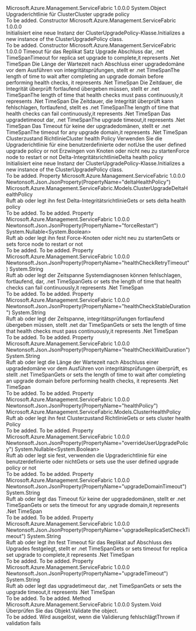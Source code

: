 <Type Name="ClusterUpgradePolicy" FullName="Microsoft.Azure.Management.ServiceFabric.Models.ClusterUpgradePolicy">
  <TypeSignature Language="C#" Value="public class ClusterUpgradePolicy" />
  <TypeSignature Language="ILAsm" Value=".class public auto ansi beforefieldinit ClusterUpgradePolicy extends System.Object" />
  <TypeSignature Language="DocId" Value="T:Microsoft.Azure.Management.ServiceFabric.Models.ClusterUpgradePolicy" />
  <TypeSignature Language="VB.NET" Value="Public Class ClusterUpgradePolicy" />
  <TypeSignature Language="F#" Value="type ClusterUpgradePolicy = class" />
  <AssemblyInfo>
    <AssemblyName>Microsoft.Azure.Management.ServiceFabric</AssemblyName>
    <AssemblyVersion>1.0.0.0</AssemblyVersion>
  </AssemblyInfo>
  <Base>
    <BaseTypeName>System.Object</BaseTypeName>
  </Base>
  <Interfaces />
  <Docs>
    <summary>
            <span data-ttu-id="1dd5c-101">Upgraderichtlinie für Cluster</span><span class="sxs-lookup"><span data-stu-id="1dd5c-101">Cluster upgrade policy</span></span>
            </summary>
    <remarks>To be added.</remarks>
  </Docs>
  <Members>
    <Member MemberName=".ctor">
      <MemberSignature Language="C#" Value="public ClusterUpgradePolicy ();" />
      <MemberSignature Language="ILAsm" Value=".method public hidebysig specialname rtspecialname instance void .ctor() cil managed" />
      <MemberSignature Language="DocId" Value="M:Microsoft.Azure.Management.ServiceFabric.Models.ClusterUpgradePolicy.#ctor" />
      <MemberSignature Language="VB.NET" Value="Public Sub New ()" />
      <MemberType>Constructor</MemberType>
      <AssemblyInfo>
        <AssemblyName>Microsoft.Azure.Management.ServiceFabric</AssemblyName>
        <AssemblyVersion>1.0.0.0</AssemblyVersion>
      </AssemblyInfo>
      <Parameters />
      <Docs>
        <summary>
            <span data-ttu-id="1dd5c-102">Initialisiert eine neue Instanz der ClusterUpgradePolicy-Klasse.</span><span class="sxs-lookup"><span data-stu-id="1dd5c-102">Initializes a new instance of the ClusterUpgradePolicy class.</span></span>
            </summary>
        <remarks>To be added.</remarks>
      </Docs>
    </Member>
    <Member MemberName=".ctor">
      <MemberSignature Language="C#" Value="public ClusterUpgradePolicy (string upgradeReplicaSetCheckTimeout, string healthCheckWaitDuration, string healthCheckStableDuration, string healthCheckRetryTimeout, string upgradeTimeout, string upgradeDomainTimeout, Microsoft.Azure.Management.ServiceFabric.Models.ClusterHealthPolicy healthPolicy, Nullable&lt;bool&gt; overrideUserUpgradePolicy = null, Nullable&lt;bool&gt; forceRestart = null, Microsoft.Azure.Management.ServiceFabric.Models.ClusterUpgradeDeltaHealthPolicy deltaHealthPolicy = null);" />
      <MemberSignature Language="ILAsm" Value=".method public hidebysig specialname rtspecialname instance void .ctor(string upgradeReplicaSetCheckTimeout, string healthCheckWaitDuration, string healthCheckStableDuration, string healthCheckRetryTimeout, string upgradeTimeout, string upgradeDomainTimeout, class Microsoft.Azure.Management.ServiceFabric.Models.ClusterHealthPolicy healthPolicy, valuetype System.Nullable`1&lt;bool&gt; overrideUserUpgradePolicy, valuetype System.Nullable`1&lt;bool&gt; forceRestart, class Microsoft.Azure.Management.ServiceFabric.Models.ClusterUpgradeDeltaHealthPolicy deltaHealthPolicy) cil managed" />
      <MemberSignature Language="DocId" Value="M:Microsoft.Azure.Management.ServiceFabric.Models.ClusterUpgradePolicy.#ctor(System.String,System.String,System.String,System.String,System.String,System.String,Microsoft.Azure.Management.ServiceFabric.Models.ClusterHealthPolicy,System.Nullable{System.Boolean},System.Nullable{System.Boolean},Microsoft.Azure.Management.ServiceFabric.Models.ClusterUpgradeDeltaHealthPolicy)" />
      <MemberSignature Language="VB.NET" Value="Public Sub New (upgradeReplicaSetCheckTimeout As String, healthCheckWaitDuration As String, healthCheckStableDuration As String, healthCheckRetryTimeout As String, upgradeTimeout As String, upgradeDomainTimeout As String, healthPolicy As ClusterHealthPolicy, Optional overrideUserUpgradePolicy As Nullable(Of Boolean) = null, Optional forceRestart As Nullable(Of Boolean) = null, Optional deltaHealthPolicy As ClusterUpgradeDeltaHealthPolicy = null)" />
      <MemberSignature Language="F#" Value="new Microsoft.Azure.Management.ServiceFabric.Models.ClusterUpgradePolicy : string * string * string * string * string * string * Microsoft.Azure.Management.ServiceFabric.Models.ClusterHealthPolicy * Nullable&lt;bool&gt; * Nullable&lt;bool&gt; * Microsoft.Azure.Management.ServiceFabric.Models.ClusterUpgradeDeltaHealthPolicy -&gt; Microsoft.Azure.Management.ServiceFabric.Models.ClusterUpgradePolicy" Usage="new Microsoft.Azure.Management.ServiceFabric.Models.ClusterUpgradePolicy (upgradeReplicaSetCheckTimeout, healthCheckWaitDuration, healthCheckStableDuration, healthCheckRetryTimeout, upgradeTimeout, upgradeDomainTimeout, healthPolicy, overrideUserUpgradePolicy, forceRestart, deltaHealthPolicy)" />
      <MemberType>Constructor</MemberType>
      <AssemblyInfo>
        <AssemblyName>Microsoft.Azure.Management.ServiceFabric</AssemblyName>
        <AssemblyVersion>1.0.0.0</AssemblyVersion>
      </AssemblyInfo>
      <Parameters>
        <Parameter Name="upgradeReplicaSetCheckTimeout" Type="System.String" />
        <Parameter Name="healthCheckWaitDuration" Type="System.String" />
        <Parameter Name="healthCheckStableDuration" Type="System.String" />
        <Parameter Name="healthCheckRetryTimeout" Type="System.String" />
        <Parameter Name="upgradeTimeout" Type="System.String" />
        <Parameter Name="upgradeDomainTimeout" Type="System.String" />
        <Parameter Name="healthPolicy" Type="Microsoft.Azure.Management.ServiceFabric.Models.ClusterHealthPolicy" />
        <Parameter Name="overrideUserUpgradePolicy" Type="System.Nullable&lt;System.Boolean&gt;" />
        <Parameter Name="forceRestart" Type="System.Nullable&lt;System.Boolean&gt;" />
        <Parameter Name="deltaHealthPolicy" Type="Microsoft.Azure.Management.ServiceFabric.Models.ClusterUpgradeDeltaHealthPolicy" />
      </Parameters>
      <Docs>
        <param name="upgradeReplicaSetCheckTimeout"><span data-ttu-id="1dd5c-103">Timeout für das Replikat Satz Upgrade Abschluss dar, .net TimeSpan</span><span class="sxs-lookup"><span data-stu-id="1dd5c-103">Timeout for replica set upgrade to complete,it represents .Net TimeSpan</span></span></param>
        <param name="healthCheckWaitDuration"><span data-ttu-id="1dd5c-104">Die Länge der Wartezeit nach Abschluss einer upgradedomäne vor dem Ausführen von integritätsprüfungen, stellt er .net TimeSpan</span><span class="sxs-lookup"><span data-stu-id="1dd5c-104">The length of time to wait after completing an upgrade domain before performing health checks, it represents .Net TimeSpan</span></span></param>
        <param name="healthCheckStableDuration"><span data-ttu-id="1dd5c-105">Die Zeitdauer, die Integrität überprüft fortlaufend übergeben müssen, stellt er .net TimeSpan</span><span class="sxs-lookup"><span data-stu-id="1dd5c-105">The length of time that health checks must pass continuously,it represents .Net TimeSpan</span></span></param>
        <param name="healthCheckRetryTimeout"><span data-ttu-id="1dd5c-106">Die Zeitdauer, die Integrität überprüft kann fehlschlagen, fortlaufend, stellt es .net TimeSpan</span><span class="sxs-lookup"><span data-stu-id="1dd5c-106">The length of time that health checks can fail continuously,it represents .Net TimeSpan</span></span></param>
        <param name="upgradeTimeout"><span data-ttu-id="1dd5c-107">Das upgradetimeout dar, .net TimeSpan</span><span class="sxs-lookup"><span data-stu-id="1dd5c-107">The upgrade timeout,it represents .Net TimeSpan</span></span></param>
        <param name="upgradeDomainTimeout"><span data-ttu-id="1dd5c-108">Das Timeout für keine der upgradedomänen, stellt er .net TimeSpan</span><span class="sxs-lookup"><span data-stu-id="1dd5c-108">The timeout for any upgrade domain,it represents .Net TimeSpan</span></span></param>
        <param name="healthPolicy"><span data-ttu-id="1dd5c-109">Clusterzustand Richtlinie</span><span class="sxs-lookup"><span data-stu-id="1dd5c-109">Cluster health Policy</span></span></param>
        <param name="overrideUserUpgradePolicy"><span data-ttu-id="1dd5c-110">Verwenden Sie die Upgraderichtlinie für eine benutzerdefinierte oder not</span><span class="sxs-lookup"><span data-stu-id="1dd5c-110">Use the user defined upgrade policy or not</span></span></param>
        <param name="forceRestart"><span data-ttu-id="1dd5c-111">Erzwingen von Knoten oder nicht neu zu starten</span><span class="sxs-lookup"><span data-stu-id="1dd5c-111">Force node to restart or not</span></span></param>
        <param name="deltaHealthPolicy"><span data-ttu-id="1dd5c-112">Delta-Integritätsrichtlinie</span><span class="sxs-lookup"><span data-stu-id="1dd5c-112">Delta health policy</span></span></param>
        <summary>
            <span data-ttu-id="1dd5c-113">Initialisiert eine neue Instanz der ClusterUpgradePolicy-Klasse.</span><span class="sxs-lookup"><span data-stu-id="1dd5c-113">Initializes a new instance of the ClusterUpgradePolicy class.</span></span>
            </summary>
        <remarks>To be added.</remarks>
      </Docs>
    </Member>
    <Member MemberName="DeltaHealthPolicy">
      <MemberSignature Language="C#" Value="public Microsoft.Azure.Management.ServiceFabric.Models.ClusterUpgradeDeltaHealthPolicy DeltaHealthPolicy { get; set; }" />
      <MemberSignature Language="ILAsm" Value=".property instance class Microsoft.Azure.Management.ServiceFabric.Models.ClusterUpgradeDeltaHealthPolicy DeltaHealthPolicy" />
      <MemberSignature Language="DocId" Value="P:Microsoft.Azure.Management.ServiceFabric.Models.ClusterUpgradePolicy.DeltaHealthPolicy" />
      <MemberSignature Language="VB.NET" Value="Public Property DeltaHealthPolicy As ClusterUpgradeDeltaHealthPolicy" />
      <MemberSignature Language="F#" Value="member this.DeltaHealthPolicy : Microsoft.Azure.Management.ServiceFabric.Models.ClusterUpgradeDeltaHealthPolicy with get, set" Usage="Microsoft.Azure.Management.ServiceFabric.Models.ClusterUpgradePolicy.DeltaHealthPolicy" />
      <MemberType>Property</MemberType>
      <AssemblyInfo>
        <AssemblyName>Microsoft.Azure.Management.ServiceFabric</AssemblyName>
        <AssemblyVersion>1.0.0.0</AssemblyVersion>
      </AssemblyInfo>
      <Attributes>
        <Attribute>
          <AttributeName>Newtonsoft.Json.JsonProperty(PropertyName="deltaHealthPolicy")</AttributeName>
        </Attribute>
      </Attributes>
      <ReturnValue>
        <ReturnType>Microsoft.Azure.Management.ServiceFabric.Models.ClusterUpgradeDeltaHealthPolicy</ReturnType>
      </ReturnValue>
      <Docs>
        <summary>
            <span data-ttu-id="1dd5c-114">Ruft ab oder legt ihn fest Delta-Integritätsrichtlinie</span><span class="sxs-lookup"><span data-stu-id="1dd5c-114">Gets or sets delta health policy</span></span>
            </summary>
        <value>To be added.</value>
        <remarks>To be added.</remarks>
      </Docs>
    </Member>
    <Member MemberName="ForceRestart">
      <MemberSignature Language="C#" Value="public Nullable&lt;bool&gt; ForceRestart { get; set; }" />
      <MemberSignature Language="ILAsm" Value=".property instance valuetype System.Nullable`1&lt;bool&gt; ForceRestart" />
      <MemberSignature Language="DocId" Value="P:Microsoft.Azure.Management.ServiceFabric.Models.ClusterUpgradePolicy.ForceRestart" />
      <MemberSignature Language="VB.NET" Value="Public Property ForceRestart As Nullable(Of Boolean)" />
      <MemberSignature Language="F#" Value="member this.ForceRestart : Nullable&lt;bool&gt; with get, set" Usage="Microsoft.Azure.Management.ServiceFabric.Models.ClusterUpgradePolicy.ForceRestart" />
      <MemberType>Property</MemberType>
      <AssemblyInfo>
        <AssemblyName>Microsoft.Azure.Management.ServiceFabric</AssemblyName>
        <AssemblyVersion>1.0.0.0</AssemblyVersion>
      </AssemblyInfo>
      <Attributes>
        <Attribute>
          <AttributeName>Newtonsoft.Json.JsonProperty(PropertyName="forceRestart")</AttributeName>
        </Attribute>
      </Attributes>
      <ReturnValue>
        <ReturnType>System.Nullable&lt;System.Boolean&gt;</ReturnType>
      </ReturnValue>
      <Docs>
        <summary>
            <span data-ttu-id="1dd5c-115">Ruft ab oder legt ihn fest Force-Knoten oder nicht neu zu starten</span><span class="sxs-lookup"><span data-stu-id="1dd5c-115">Gets or sets force node to restart or not</span></span>
            </summary>
        <value>To be added.</value>
        <remarks>To be added.</remarks>
      </Docs>
    </Member>
    <Member MemberName="HealthCheckRetryTimeout">
      <MemberSignature Language="C#" Value="public string HealthCheckRetryTimeout { get; set; }" />
      <MemberSignature Language="ILAsm" Value=".property instance string HealthCheckRetryTimeout" />
      <MemberSignature Language="DocId" Value="P:Microsoft.Azure.Management.ServiceFabric.Models.ClusterUpgradePolicy.HealthCheckRetryTimeout" />
      <MemberSignature Language="VB.NET" Value="Public Property HealthCheckRetryTimeout As String" />
      <MemberSignature Language="F#" Value="member this.HealthCheckRetryTimeout : string with get, set" Usage="Microsoft.Azure.Management.ServiceFabric.Models.ClusterUpgradePolicy.HealthCheckRetryTimeout" />
      <MemberType>Property</MemberType>
      <AssemblyInfo>
        <AssemblyName>Microsoft.Azure.Management.ServiceFabric</AssemblyName>
        <AssemblyVersion>1.0.0.0</AssemblyVersion>
      </AssemblyInfo>
      <Attributes>
        <Attribute>
          <AttributeName>Newtonsoft.Json.JsonProperty(PropertyName="healthCheckRetryTimeout")</AttributeName>
        </Attribute>
      </Attributes>
      <ReturnValue>
        <ReturnType>System.String</ReturnType>
      </ReturnValue>
      <Docs>
        <summary>
            <span data-ttu-id="1dd5c-116">Ruft ab oder legt der Zeitspanne Systemdiagnosen können fehlschlagen, fortlaufend, dar, .net TimeSpan</span><span class="sxs-lookup"><span data-stu-id="1dd5c-116">Gets or sets the length of time that health checks can fail continuously,it represents .Net TimeSpan</span></span>
            </summary>
        <value>To be added.</value>
        <remarks>To be added.</remarks>
      </Docs>
    </Member>
    <Member MemberName="HealthCheckStableDuration">
      <MemberSignature Language="C#" Value="public string HealthCheckStableDuration { get; set; }" />
      <MemberSignature Language="ILAsm" Value=".property instance string HealthCheckStableDuration" />
      <MemberSignature Language="DocId" Value="P:Microsoft.Azure.Management.ServiceFabric.Models.ClusterUpgradePolicy.HealthCheckStableDuration" />
      <MemberSignature Language="VB.NET" Value="Public Property HealthCheckStableDuration As String" />
      <MemberSignature Language="F#" Value="member this.HealthCheckStableDuration : string with get, set" Usage="Microsoft.Azure.Management.ServiceFabric.Models.ClusterUpgradePolicy.HealthCheckStableDuration" />
      <MemberType>Property</MemberType>
      <AssemblyInfo>
        <AssemblyName>Microsoft.Azure.Management.ServiceFabric</AssemblyName>
        <AssemblyVersion>1.0.0.0</AssemblyVersion>
      </AssemblyInfo>
      <Attributes>
        <Attribute>
          <AttributeName>Newtonsoft.Json.JsonProperty(PropertyName="healthCheckStableDuration")</AttributeName>
        </Attribute>
      </Attributes>
      <ReturnValue>
        <ReturnType>System.String</ReturnType>
      </ReturnValue>
      <Docs>
        <summary>
            <span data-ttu-id="1dd5c-117">Ruft ab oder legt der Zeitspanne, integritätsprüfungen fortlaufend übergeben müssen, stellt .net dar TimeSpan</span><span class="sxs-lookup"><span data-stu-id="1dd5c-117">Gets or sets the length of time that health checks must pass continuously,it represents .Net TimeSpan</span></span>
            </summary>
        <value>To be added.</value>
        <remarks>To be added.</remarks>
      </Docs>
    </Member>
    <Member MemberName="HealthCheckWaitDuration">
      <MemberSignature Language="C#" Value="public string HealthCheckWaitDuration { get; set; }" />
      <MemberSignature Language="ILAsm" Value=".property instance string HealthCheckWaitDuration" />
      <MemberSignature Language="DocId" Value="P:Microsoft.Azure.Management.ServiceFabric.Models.ClusterUpgradePolicy.HealthCheckWaitDuration" />
      <MemberSignature Language="VB.NET" Value="Public Property HealthCheckWaitDuration As String" />
      <MemberSignature Language="F#" Value="member this.HealthCheckWaitDuration : string with get, set" Usage="Microsoft.Azure.Management.ServiceFabric.Models.ClusterUpgradePolicy.HealthCheckWaitDuration" />
      <MemberType>Property</MemberType>
      <AssemblyInfo>
        <AssemblyName>Microsoft.Azure.Management.ServiceFabric</AssemblyName>
        <AssemblyVersion>1.0.0.0</AssemblyVersion>
      </AssemblyInfo>
      <Attributes>
        <Attribute>
          <AttributeName>Newtonsoft.Json.JsonProperty(PropertyName="healthCheckWaitDuration")</AttributeName>
        </Attribute>
      </Attributes>
      <ReturnValue>
        <ReturnType>System.String</ReturnType>
      </ReturnValue>
      <Docs>
        <summary>
            <span data-ttu-id="1dd5c-118">Ruft ab oder legt die Länge der Wartezeit nach Abschluss einer upgradedomäne vor dem Ausführen von integritätsprüfungen überprüft, es stellt .net TimeSpan</span><span class="sxs-lookup"><span data-stu-id="1dd5c-118">Gets or sets the length of time to wait after completing an upgrade domain before performing health checks, it represents .Net TimeSpan</span></span>
            </summary>
        <value>To be added.</value>
        <remarks>To be added.</remarks>
      </Docs>
    </Member>
    <Member MemberName="HealthPolicy">
      <MemberSignature Language="C#" Value="public Microsoft.Azure.Management.ServiceFabric.Models.ClusterHealthPolicy HealthPolicy { get; set; }" />
      <MemberSignature Language="ILAsm" Value=".property instance class Microsoft.Azure.Management.ServiceFabric.Models.ClusterHealthPolicy HealthPolicy" />
      <MemberSignature Language="DocId" Value="P:Microsoft.Azure.Management.ServiceFabric.Models.ClusterUpgradePolicy.HealthPolicy" />
      <MemberSignature Language="VB.NET" Value="Public Property HealthPolicy As ClusterHealthPolicy" />
      <MemberSignature Language="F#" Value="member this.HealthPolicy : Microsoft.Azure.Management.ServiceFabric.Models.ClusterHealthPolicy with get, set" Usage="Microsoft.Azure.Management.ServiceFabric.Models.ClusterUpgradePolicy.HealthPolicy" />
      <MemberType>Property</MemberType>
      <AssemblyInfo>
        <AssemblyName>Microsoft.Azure.Management.ServiceFabric</AssemblyName>
        <AssemblyVersion>1.0.0.0</AssemblyVersion>
      </AssemblyInfo>
      <Attributes>
        <Attribute>
          <AttributeName>Newtonsoft.Json.JsonProperty(PropertyName="healthPolicy")</AttributeName>
        </Attribute>
      </Attributes>
      <ReturnValue>
        <ReturnType>Microsoft.Azure.Management.ServiceFabric.Models.ClusterHealthPolicy</ReturnType>
      </ReturnValue>
      <Docs>
        <summary>
            <span data-ttu-id="1dd5c-119">Ruft ab oder legt ihn fest Clusterzustand Richtlinie</span><span class="sxs-lookup"><span data-stu-id="1dd5c-119">Gets or sets cluster health Policy</span></span>
            </summary>
        <value>To be added.</value>
        <remarks>To be added.</remarks>
      </Docs>
    </Member>
    <Member MemberName="OverrideUserUpgradePolicy">
      <MemberSignature Language="C#" Value="public Nullable&lt;bool&gt; OverrideUserUpgradePolicy { get; set; }" />
      <MemberSignature Language="ILAsm" Value=".property instance valuetype System.Nullable`1&lt;bool&gt; OverrideUserUpgradePolicy" />
      <MemberSignature Language="DocId" Value="P:Microsoft.Azure.Management.ServiceFabric.Models.ClusterUpgradePolicy.OverrideUserUpgradePolicy" />
      <MemberSignature Language="VB.NET" Value="Public Property OverrideUserUpgradePolicy As Nullable(Of Boolean)" />
      <MemberSignature Language="F#" Value="member this.OverrideUserUpgradePolicy : Nullable&lt;bool&gt; with get, set" Usage="Microsoft.Azure.Management.ServiceFabric.Models.ClusterUpgradePolicy.OverrideUserUpgradePolicy" />
      <MemberType>Property</MemberType>
      <AssemblyInfo>
        <AssemblyName>Microsoft.Azure.Management.ServiceFabric</AssemblyName>
        <AssemblyVersion>1.0.0.0</AssemblyVersion>
      </AssemblyInfo>
      <Attributes>
        <Attribute>
          <AttributeName>Newtonsoft.Json.JsonProperty(PropertyName="overrideUserUpgradePolicy")</AttributeName>
        </Attribute>
      </Attributes>
      <ReturnValue>
        <ReturnType>System.Nullable&lt;System.Boolean&gt;</ReturnType>
      </ReturnValue>
      <Docs>
        <summary>
            <span data-ttu-id="1dd5c-120">Ruft ab oder legt sie fest, verwenden die Upgraderichtlinie für eine benutzerdefinierte oder nicht</span><span class="sxs-lookup"><span data-stu-id="1dd5c-120">Gets or sets use the user defined upgrade policy or not</span></span>
            </summary>
        <value>To be added.</value>
        <remarks>To be added.</remarks>
      </Docs>
    </Member>
    <Member MemberName="UpgradeDomainTimeout">
      <MemberSignature Language="C#" Value="public string UpgradeDomainTimeout { get; set; }" />
      <MemberSignature Language="ILAsm" Value=".property instance string UpgradeDomainTimeout" />
      <MemberSignature Language="DocId" Value="P:Microsoft.Azure.Management.ServiceFabric.Models.ClusterUpgradePolicy.UpgradeDomainTimeout" />
      <MemberSignature Language="VB.NET" Value="Public Property UpgradeDomainTimeout As String" />
      <MemberSignature Language="F#" Value="member this.UpgradeDomainTimeout : string with get, set" Usage="Microsoft.Azure.Management.ServiceFabric.Models.ClusterUpgradePolicy.UpgradeDomainTimeout" />
      <MemberType>Property</MemberType>
      <AssemblyInfo>
        <AssemblyName>Microsoft.Azure.Management.ServiceFabric</AssemblyName>
        <AssemblyVersion>1.0.0.0</AssemblyVersion>
      </AssemblyInfo>
      <Attributes>
        <Attribute>
          <AttributeName>Newtonsoft.Json.JsonProperty(PropertyName="upgradeDomainTimeout")</AttributeName>
        </Attribute>
      </Attributes>
      <ReturnValue>
        <ReturnType>System.String</ReturnType>
      </ReturnValue>
      <Docs>
        <summary>
            <span data-ttu-id="1dd5c-121">Ruft ab oder legt das Timeout für keine der upgradedomänen, stellt er .net TimeSpan</span><span class="sxs-lookup"><span data-stu-id="1dd5c-121">Gets or sets the timeout for any upgrade domain,it represents .Net TimeSpan</span></span>
            </summary>
        <value>To be added.</value>
        <remarks>To be added.</remarks>
      </Docs>
    </Member>
    <Member MemberName="UpgradeReplicaSetCheckTimeout">
      <MemberSignature Language="C#" Value="public string UpgradeReplicaSetCheckTimeout { get; set; }" />
      <MemberSignature Language="ILAsm" Value=".property instance string UpgradeReplicaSetCheckTimeout" />
      <MemberSignature Language="DocId" Value="P:Microsoft.Azure.Management.ServiceFabric.Models.ClusterUpgradePolicy.UpgradeReplicaSetCheckTimeout" />
      <MemberSignature Language="VB.NET" Value="Public Property UpgradeReplicaSetCheckTimeout As String" />
      <MemberSignature Language="F#" Value="member this.UpgradeReplicaSetCheckTimeout : string with get, set" Usage="Microsoft.Azure.Management.ServiceFabric.Models.ClusterUpgradePolicy.UpgradeReplicaSetCheckTimeout" />
      <MemberType>Property</MemberType>
      <AssemblyInfo>
        <AssemblyName>Microsoft.Azure.Management.ServiceFabric</AssemblyName>
        <AssemblyVersion>1.0.0.0</AssemblyVersion>
      </AssemblyInfo>
      <Attributes>
        <Attribute>
          <AttributeName>Newtonsoft.Json.JsonProperty(PropertyName="upgradeReplicaSetCheckTimeout")</AttributeName>
        </Attribute>
      </Attributes>
      <ReturnValue>
        <ReturnType>System.String</ReturnType>
      </ReturnValue>
      <Docs>
        <summary>
            <span data-ttu-id="1dd5c-122">Ruft ab oder legt ihn fest Timeout für das Replikat auf Abschluss des Upgrades festgelegt, stellt er .net TimeSpan</span><span class="sxs-lookup"><span data-stu-id="1dd5c-122">Gets or sets timeout for replica set upgrade to complete,it represents .Net TimeSpan</span></span>
            </summary>
        <value>To be added.</value>
        <remarks>To be added.</remarks>
      </Docs>
    </Member>
    <Member MemberName="UpgradeTimeout">
      <MemberSignature Language="C#" Value="public string UpgradeTimeout { get; set; }" />
      <MemberSignature Language="ILAsm" Value=".property instance string UpgradeTimeout" />
      <MemberSignature Language="DocId" Value="P:Microsoft.Azure.Management.ServiceFabric.Models.ClusterUpgradePolicy.UpgradeTimeout" />
      <MemberSignature Language="VB.NET" Value="Public Property UpgradeTimeout As String" />
      <MemberSignature Language="F#" Value="member this.UpgradeTimeout : string with get, set" Usage="Microsoft.Azure.Management.ServiceFabric.Models.ClusterUpgradePolicy.UpgradeTimeout" />
      <MemberType>Property</MemberType>
      <AssemblyInfo>
        <AssemblyName>Microsoft.Azure.Management.ServiceFabric</AssemblyName>
        <AssemblyVersion>1.0.0.0</AssemblyVersion>
      </AssemblyInfo>
      <Attributes>
        <Attribute>
          <AttributeName>Newtonsoft.Json.JsonProperty(PropertyName="upgradeTimeout")</AttributeName>
        </Attribute>
      </Attributes>
      <ReturnValue>
        <ReturnType>System.String</ReturnType>
      </ReturnValue>
      <Docs>
        <summary>
            <span data-ttu-id="1dd5c-123">Ruft ab oder legt das upgradetimeout dar, .net TimeSpan</span><span class="sxs-lookup"><span data-stu-id="1dd5c-123">Gets or sets the upgrade timeout,it represents .Net TimeSpan</span></span>
            </summary>
        <value>To be added.</value>
        <remarks>To be added.</remarks>
      </Docs>
    </Member>
    <Member MemberName="Validate">
      <MemberSignature Language="C#" Value="public virtual void Validate ();" />
      <MemberSignature Language="ILAsm" Value=".method public hidebysig newslot virtual instance void Validate() cil managed" />
      <MemberSignature Language="DocId" Value="M:Microsoft.Azure.Management.ServiceFabric.Models.ClusterUpgradePolicy.Validate" />
      <MemberSignature Language="VB.NET" Value="Public Overridable Sub Validate ()" />
      <MemberSignature Language="F#" Value="abstract member Validate : unit -&gt; unit&#xA;override this.Validate : unit -&gt; unit" Usage="clusterUpgradePolicy.Validate " />
      <MemberType>Method</MemberType>
      <AssemblyInfo>
        <AssemblyName>Microsoft.Azure.Management.ServiceFabric</AssemblyName>
        <AssemblyVersion>1.0.0.0</AssemblyVersion>
      </AssemblyInfo>
      <ReturnValue>
        <ReturnType>System.Void</ReturnType>
      </ReturnValue>
      <Parameters />
      <Docs>
        <summary>
            <span data-ttu-id="1dd5c-124">Überprüfen Sie das Objekt.</span><span class="sxs-lookup"><span data-stu-id="1dd5c-124">Validate the object.</span></span>
            </summary>
        <remarks>To be added.</remarks>
        <exception cref="T:Microsoft.Rest.ValidationException">
            <span data-ttu-id="1dd5c-125">Wird ausgelöst, wenn die Validierung fehlschlägt</span><span class="sxs-lookup"><span data-stu-id="1dd5c-125">Thrown if validation fails</span></span>
            </exception>
      </Docs>
    </Member>
  </Members>
</Type>